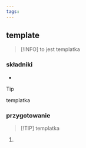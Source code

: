 ```yaml
---
tags:
---
```

## template
> [!INFO]
> to jest templatka
### składniki
- 
> [!TIP]
> templatka

### przygotowanie
>[!TIP] templatka

1. 



